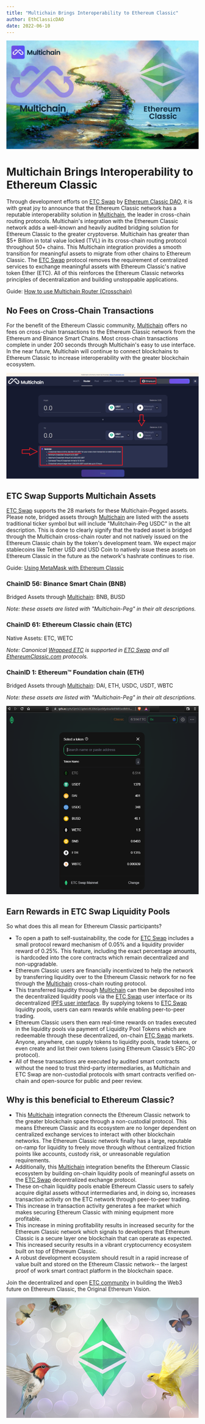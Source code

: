 ```yaml
---
title: "Multichain Brings Interoperability to Ethereum Classic"
author: EthClassicDAO
date: 2022-06-10
---
```


![Ethereum Classic added to Multichain Cross-Chain Router Protocol](./multichain-integration-ethereum-classic.png)

# Multichain Brings Interoperability to Ethereum Classic

Through development efforts on [ETC Swap](https://etcswap.org) by [Ethereum Classic DAO](https://ethereumclassicdao.org), it is with great joy to announce that the Ethereum Classic network has a reputable interoperability solution in [Multichain](https://multichain.org), the leader in cross-chain routing protocols. Multichain's integration with the Ethereum Classic network adds a well-known and heavily audited bridging solution for Ethereum Classic to the greater cryptoverse. Multichain has greater than $5+ Billion in total value locked (TVL) in its cross-chain routing protocol throughout 50+ chains. This Multichain integration provides a smooth transition for meaningful assets to migrate from other chains to Ethereum Classic. The [ETC Swap](https://etcswap.org) protocol removes the requirement of centralized services to exchange meaningful assets with Ethereum Classic's native token Ether (ETC). All of this reinforces the Ethereum Classic networks principles of decentralization and building unstoppable applications.

Guide: [How to use Multichain Router (Crosschain)](https://youtu.be/G8vN2c2Mhc4)
 
## No Fees on Cross-Chain Transactions
 
For the benefit of the Ethereum Classic community, [Multichain](https://multichain.org) offers no fees on cross-chain transactions to the Ethereum Classic network from the Ethereum and Binance Smart Chains. Most cross-chain transactions complete in under 200 seconds through Multichain's easy to use interface. In the near future, Multichain will continue to connect blockchains to Ethereum Classic to increase interoperability with the greater blockchain ecosystem.

![No Fee transactions on Multichain Cross-Chain Router Protocol](./multichain-no-fees.png)
 
## ETC Swap Supports Multichain Assets
 
[ETC Swap](https://swap.ethereumclassic.com) supports the 28 markets for these Multichain-Pegged assets. Please note, bridged assets through [Multichain](https://bridge.multichain.org/#/router) are listed with the assets traditional ticker symbol but will include "Mulitchain-Peg USDC" in the alt description. This is done to clearly signify that the traded asset is bridged through the Multichain cross-chain router and not natively issued on the Ethereum Classic chain by the token's development team. We expect major stablecoins like Tether USD and USD Coin to natively issue these assets on Ethereum Classic in the future as the network's hashrate continues to rise.
 
Guide: [Using MetaMask with Ethereum Classic](https://ethereumclassic.org/guides/metamask)
 
### ChainID 56: Binance Smart Chain (BNB)
 
Bridged Assets through [Multichain](https://bridge.multichain.org/#/router): BNB, BUSD
 
*Note: these assets are listed with "Multichain-Peg" in their alt descriptions.*
 
### ChainID 61: Ethereum Classic chain (ETC)
 
Native Assets: ETC, WETC
 
*Note: Canonical [Wrapped ETC](https://wrappedether.org) is supported in [ETC Swap](https://etcswap.org) and all [EthereumClassic.com](https://ethereumclassic.com) protocols.*
 
### ChainID 1: Ethereum™ Foundation chain (ETH)
 
Bridged Assets through [Multichain](https://bridge.multichain.org/#/router): DAI, ETH, USDC, USDT, WBTC
 
*Note: these assets are listed with "Multichain-Peg" in their alt descriptions.*

![ETC Swap Assets](./etc-swap-assets.png)

## Earn Rewards in ETC Swap Liquidity Pools

So what does this all mean for Ethereum Classic participants?

* To open a path to self-sustainability, the code for [ETC Swap](https://etcswap.org) includes a small protocol reward mechanism of 0.05% and a liquidity provider reward of 0.25%. This feature, including the exact percentage amounts, is hardcoded into the core contracts which remain decentralized and non-upgradable.
* Ethereum Classic users are financially incentivized to help the network by transferring liquidity over to the Ethereum Classic network for no fee through the [Multichain](https://bridge.multichain.org/#/router) cross-chain routing protocol.
* This transferred liquidity through [Multichain](https://bridge.multichain.org/#/router) can then be deposited into the decentralized liquidity pools via the [ETC Swap](https://swap.ethereumclassic.com) user interface or its decentralized [IPFS user interface](https://ipfs.io/ipfs/QmSCGpteEcfCDXcQunMyxbaAkBWB5edMFAWnzYXMCqaCKf). By supplying tokens to [ETC Swap](https://swap.ethereumclassic.com) liquidity pools, users can earn rewards while enabling peer-to-peer trading.
* Ethereum Classic users then earn real-time rewards on trades executed in the liquidity pools via payment of Liquidity Pool Tokens which are redeemable through these decentralized, on-chain [ETC Swap](https://swap.ethereumclassic.com) markets. Anyone, anywhere, can supply tokens to liquidity pools, trade tokens, or even create and list their own tokens (using Ethereum Classic’s ERC-20 protocol).
* All of these transactions are executed by audited smart contracts without the need to trust third-party intermediaries, as Multichain and ETC Swap are non-custodial protocols with smart contracts verified on-chain and open-source for public and peer review.

## Why is this beneficial to Ethereum Classic?

* This [Multichain](https://bridge.multichain.org/#/router) integration connects the Ethereum Classic network to the greater blockchain space through a non-custodial protocol. This means Ethereum Classic and its ecosystem are no longer dependent on centralized exchange services to interact with other blockchain networks. The Ethereum Classic network finally has a large, reputable on-ramp for liquidity to freely move through without centralized friction points like accounts, custody risk, or unreasonable regulation requirements. 
* Additionally, this [Multichain](https://bridge.multichain.org/#/router) integration benefits the Ethereum Classic ecosystem by building on-chain liquidity pools of meaningful assets on the [ETC Swap](https://etcswap.org) decentralized exchange protocol.
* These on-chain liquidity pools enable Ethereum Classic users to safely acquire digital assets without intermediaries and, in doing so, increases transaction activity on the ETC network through peer-to-peer trading.
* This increase in transaction activity generates a fee market which makes securing Ethereum Classic with mining equipment more profitable.
* This increase in mining profitability results in increased security for the Ethereum Classic network which signals to developers that Ethereum Classic is a secure layer one blockchain that can operate as expected.
* This increased security results in a vibrant cryptocurrency ecosystem built on top of Ethereum Classic.
* A robust development ecosystem should result in a rapid increase of value built and stored on the Ethereum Classic network-- the largest proof of work smart contract platform in the blockchain space.

Join the decentralized and open [ETC community](https://ethereumclassic.org/discord) in building the Web3 future on Ethereum Classic, the Original Ethereum Vision.

![Multichain connects Ethereum Classic to the EVM ecosystem](./etc-buzz.png)
